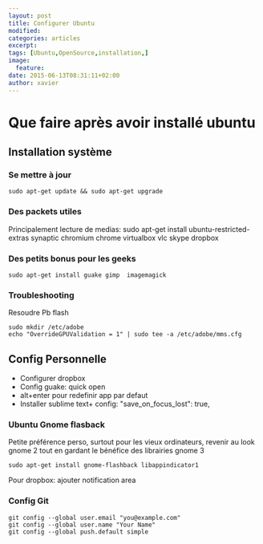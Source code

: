 ```yaml
---
layout: post
title: Configurer Ubuntu
modified:
categories: articles
excerpt:
tags: [Ubuntu,OpenSource,installation,]
image:
  feature:
date: 2015-06-13T08:31:11+02:00
author: xavier
---
```

# Que faire après avoir installé ubuntu

## Installation système

###  Se mettre à jour

    sudo apt-get update && sudo apt-get upgrade

### Des packets utiles

Principalement lecture de medias:
    sudo apt-get install ubuntu-restricted-extras synaptic chromium chrome virtualbox vlc skype dropbox

### Des petits bonus pour les geeks

    sudo apt-get install guake gimp  imagemagick

### Troubleshooting

Resoudre Pb flash

    sudo mkdir /etc/adobe
    echo "OverrideGPUValidation = 1" | sudo tee -a /etc/adobe/mms.cfg


## Config Personnelle

* Configurer dropbox
* Config guake: quick open
* alt+enter pour redefinir app par defaut
* Installer sublime text+ config:	    "save_on_focus_lost": true,

### Ubuntu Gnome flasback

Petite préférence perso, surtout pour les vieux ordinateurs, revenir au look gnome 2 tout en gardant le bénéfice des librairies gnome 3

	sudo apt-get install gnome-flashback libappindicator1

Pour dropbox: ajouter notification area

### Config Git
    git config --global user.email "you@example.com"
    git config --global user.name "Your Name"
    git config --global push.default simple





